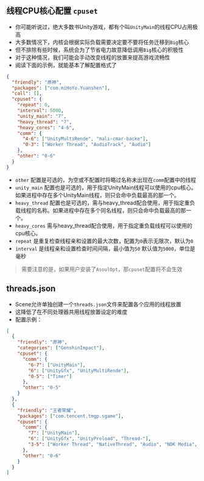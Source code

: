 ## 线程CPU核心配置 `cpuset`
- 你可能听说过，绝大多数书Unity游戏，都有个叫`UnityMain`的线程CPU占用极高
- 大多数情况下，内核会根据实际负载需要决定要不要将任务迁移到`Big`核心
- 但不排除有些时候，系统会为了节省电力故意降低调用`Big`核心的积极性
- 对于这种情况，我们可能会手动改变线程的放置来提高游戏流畅性
- 阅读下面的示例，就能基本了解配置格式了

```json
{
  "friendly": "原神",
  "packages": ["com.miHoYo.Yuanshen"],
  "call": [],
  "cpuset": {
    "repeat": 0,
    "interval": 5000,
    "unity_main": "7",
    "heavy_thread": "7",
    "heavy_cores": "4-6",
    "comm": {
      "4-6": ["UnityMultiRende", "mali-cmar-backe"],
      "0-3": ["Worker Thread", "AudioTrack", "Audio"]
    },
    "other": "0-6"
  }
}
```

- `other` 配置是可选的，为空或不配置时将略过名称未出现在`comm`配置中的线程
- `unity_main` 配置也是可选的，用于指定UnityMain线程可以使用的cpu核心。如果进程中存在多个UnityMain线程，则只会命中负载最高的那一个。
- `heavy_thread` 配置也是可选的，需与heavy_thread配合使用，用于指定重负载线程的名称。如果进程中存在多个同名线程，则只会命中负载最高的那一个。
- `heavy_cores` 需与heavy_thread配合使用，用于指定重负载线程可以使用的cpu核心。
- `repeat` 是重复检查线程亲和设置的最大次数，配置为`0`表示无限次，默认为`0`
- `interval` 是线程亲和设置检查时间间隔，最小值为`50` 默认值为`5000`，单位是毫秒

> 需要注意的是，如果用户安装了`AsoulOpt`，那`cpuset`配置将不会生效


## threads.json
- Scene允许单独创建一个`threads.json`文件来配置各个应用的线程放置
- 这降低了在不同处理器共用线程放置设定的难度
- 配置示例：

```json
[
  {
    "friendly": "原神",
    "categories": ["GenshinImpact"],
    "cpuset": {
      "comm": {
        "6-7": ["UnityMain"],
        "6": ["UnityGfx", "UnityMultiRende"],
        "0-5": ["Timer"]
      },
      "other": "0-5"
    }
  },
  {
    "friendly": "王者荣耀",
    "packages": ["com.tencent.tmgp.sgame"],
    "cpuset": {
      "comm": {
        "7": ["UnityMain"],
        "6": ["UnityGfx", "UnityPreload", "Thread-"],
        "3-5": ["Worker Thread", "NativeThread", "Audio", "NDK Media", "GVoice", "FMOD mixer", "FMOD stream", "ff_read"]
      },
      "other": "0-6"
    }
  }
]
```
